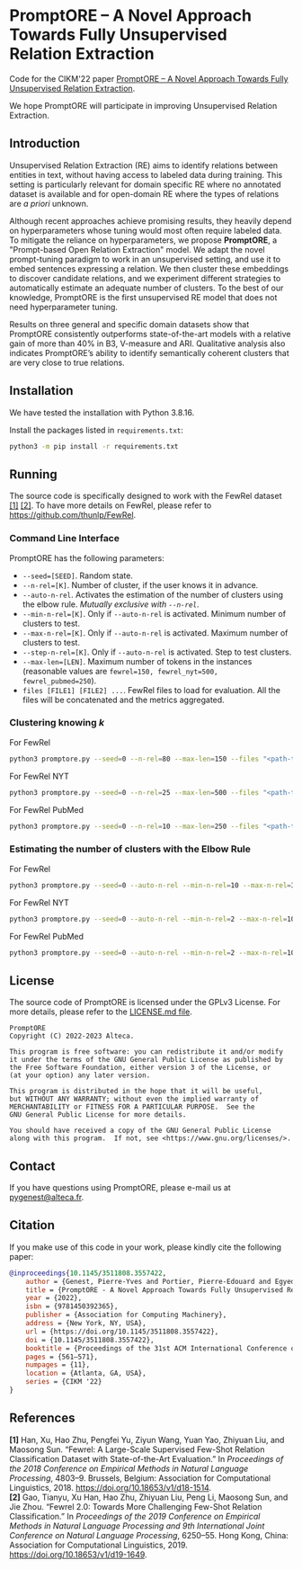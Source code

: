 # PromptORE – A Novel Approach Towards Fully Unsupervised Relation Extraction

Code for the CIKM'22 paper [PromptORE – A Novel Approach Towards Fully Unsupervised Relation Extraction](https://doi.org/10.1145/3511808.3557422).

We hope PromptORE will participate in improving Unsupervised Relation Extraction.

## Introduction

Unsupervised Relation Extraction (RE) aims to identify relations between entities in text, without having access to labeled data during training. This setting is particularly relevant for domain specific RE where no annotated dataset is available and for open-domain RE where the types of relations are *a priori* unknown.

Although recent approaches achieve promising results, they heavily depend on hyperparameters whose tuning would most often require labeled data. To mitigate the reliance on hyperparameters, we propose **PromptORE**, a "Prompt-based Open Relation Extraction" model. We adapt the novel prompt-tuning paradigm to work in an unsupervised setting, and use it to embed sentences expressing a relation. We then cluster these embeddings to discover candidate relations, and we experiment different strategies to automatically estimate an adequate number of clusters. To the best of our knowledge, PromptORE is the first unsupervised RE model that does not need hyperparameter tuning.

Results on three general and specific domain datasets show that PromptORE consistently outperforms state-of-the-art models with a relative gain of more than 40% in B3, V-measure and ARI. Qualitative analysis also indicates PromptORE’s ability to identify semantically coherent clusters that are very close to true relations.

## Installation

We have tested the installation with Python 3.8.16.

Install the packages listed in `requirements.txt`:

```bash
python3 -m pip install -r requirements.txt
```

## Running

The source code is specifically designed to work with the FewRel dataset [[1]](#cite-1) [[2]](#cite-2). To have more details on FewRel, please refer to <https://github.com/thunlp/FewRel>.

### Command Line Interface

PromptORE has the following parameters:
* `--seed=[SEED]`. Random state.
* `--n-rel=[K]`. Number of cluster, if the user knows it in advance.
* `--auto-n-rel`. Activates the estimation of the number of clusters using the elbow rule. *Mutually exclusive with `--n-rel`*.
* `--min-n-rel=[K]`. Only if `--auto-n-rel` is activated. Minimum number of clusters to test.
* `--max-n-rel=[K]`. Only if `--auto-n-rel` is activated. Maximum number of clusters to test.
* `--step-n-rel=[K]`. Only if `--auto-n-rel` is activated. Step to test clusters.
* `--max-len=[LEN]`. Maximum number of tokens in the instances (reasonable values are `fewrel=150, fewrel_nyt=500, fewrel_pubmed=250`).
* `files [FILE1] [FILE2] ...`. FewRel files to load for evaluation. All the files will be concatenated and the metrics aggregated.

### Clustering knowing *k*

For FewRel
```bash
python3 promptore.py --seed=0 --n-rel=80 --max-len=150 --files "<path-to-fewrel>/train_wiki.json" "<path-to-fewrel>/val_wiki.json"
```

For FewRel NYT
```bash
python3 promptore.py --seed=0 --n-rel=25 --max-len=500 --files "<path-to-fewrel>/val_nyt.json"
```

For FewRel PubMed
```bash
python3 promptore.py --seed=0 --n-rel=10 --max-len=250 --files "<path-to-fewrel>/val_pubmed.json"
```

### Estimating the number of clusters with the Elbow Rule

For FewRel
```bash
python3 promptore.py --seed=0 --auto-n-rel --min-n-rel=10 --max-n-rel=300 --step-n-rel=5 --max-len=150 --files "<path-to-fewrel>/train_wiki.json" "<path-to-fewrel>/val_wiki.json"
```

For FewRel NYT
```bash
python3 promptore.py --seed=0 --auto-n-rel --min-n-rel=2 --max-n-rel=100 --step-n-rel=2 --max-len=500 --files "<path-to-fewrel>/val_nyt.json"
```

For FewRel PubMed
```bash
python3 promptore.py --seed=0 --auto-n-rel --min-n-rel=2 --max-n-rel=100 --step-n-rel=2 --max-len=250 --files "<path-to-fewrel>/val_pubmed.json"
```

## License

The source code of PromptORE is licensed under the GPLv3 License. For more details, please refer to the [LICENSE.md file](LICENSE.md).

```
PromptORE
Copyright (C) 2022-2023 Alteca.

This program is free software: you can redistribute it and/or modify
it under the terms of the GNU General Public License as published by
the Free Software Foundation, either version 3 of the License, or
(at your option) any later version.

This program is distributed in the hope that it will be useful,
but WITHOUT ANY WARRANTY; without even the implied warranty of
MERCHANTABILITY or FITNESS FOR A PARTICULAR PURPOSE.  See the
GNU General Public License for more details.

You should have received a copy of the GNU General Public License
along with this program.  If not, see <https://www.gnu.org/licenses/>.
```

## Contact

If you have questions using PromptORE, please e-mail us at pygenest@alteca.fr.

## Citation

If you make use of this code in your work, please kindly cite the following paper:

```bibtex
@inproceedings{10.1145/3511808.3557422,
    author = {Genest, Pierre-Yves and Portier, Pierre-Edouard and Egyed-Zsigmond, El\"{o}d and Goix, Laurent-Walter},
    title = {PromptORE - A Novel Approach Towards Fully Unsupervised Relation Extraction},
    year = {2022},
    isbn = {9781450392365},
    publisher = {Association for Computing Machinery},
    address = {New York, NY, USA},
    url = {https://doi.org/10.1145/3511808.3557422},
    doi = {10.1145/3511808.3557422},
    booktitle = {Proceedings of the 31st ACM International Conference on Information &amp; Knowledge Management},
    pages = {561–571},
    numpages = {11},
    location = {Atlanta, GA, USA},
    series = {CIKM '22}
}
```

## References

<div class="csl-entry"><a name="cite-1"></a><b>[1]</b> Han, Xu, Hao Zhu, Pengfei Yu, Ziyun Wang, Yuan Yao, Zhiyuan Liu, and Maosong Sun. “Fewrel: A Large-Scale Supervised Few-Shot Relation Classification Dataset with State-of-the-Art Evaluation.” In <i>Proceedings of the 2018 Conference on Empirical Methods in Natural Language Processing</i>, 4803–9. Brussels, Belgium: Association for Computational Linguistics, 2018. <a href="https://doi.org/10.18653/v1/d18-1514">https://doi.org/10.18653/v1/d18-1514</a>.</div>

<div class="csl-entry"><a name="cite-2"></a><b>[2]</b> Gao, Tianyu, Xu Han, Hao Zhu, Zhiyuan Liu, Peng Li, Maosong Sun, and Jie Zhou. “Fewrel 2.0: Towards More Challenging Few-Shot Relation Classification.” In <i>Proceedings of the 2019 Conference on Empirical Methods in Natural Language Processing and 9th International Joint Conference on Natural Language Processing</i>, 6250–55. Hong Kong, China: Association for Computational Linguistics, 2019. <a href="https://doi.org/10.18653/v1/d19-1649">https://doi.org/10.18653/v1/d19-1649</a>.</div>
  